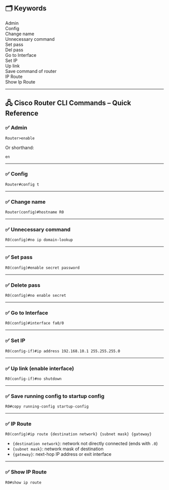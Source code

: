 ## 🗂️ Keywords  
Admin  
Config  
Change name  
Unnecessary command  
Set pass  
Del pass  
Go to Interface  
Set IP  
Up link  
Save command of router  
IP Route  
Show Ip Route

---

## 🖧 Cisco Router CLI Commands – Quick Reference

### ✅ Admin
```
Router>enable
```
Or shorthand:
```
en
```

---

### ✅ Config
```
Router#config t
```

---

### ✅ Change name
```
Router(config)#hostname R0
```

---

### ✅ Unnecessary command
```
R0(config)#no ip domain-lookup
```

---

### ✅ Set pass
```
R0(config)#enable secret password
```

---

### ✅ Delete pass
```
R0(config)#no enable secret
```

---

### ✅ Go to Interface
```
R0(config)#interface fa0/0
```

---

### ✅ Set IP
```
R0(config-if)#ip address 192.168.10.1 255.255.255.0
```

---

### ✅ Up link (enable interface)
```
R0(config-if)#no shutdown
```

---

### ✅ Save running config to startup config
```
R0#copy running-config startup-config
```

---

### ✅ IP Route
```
R0(config)#ip route {destination network} {subnet mask} {gateway}
```
- `{destination network}`: network not directly connected (ends with `.0`)  
- `{subnet mask}`: network mask of destination  
- `{gateway}`: next-hop IP address or exit interface

---

### ✅ Show IP Route
```
R0#show ip route
```
